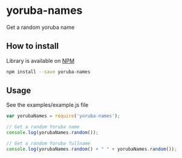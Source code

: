 # yoruba-names

Get a random yoruba name

## How to install

Library is available on [NPM](https://www.npmjs.com/package/yoruba-names)

```bash
npm install --save yoruba-names
```

## Usage

See the examples/example.js file

```javascript
var yorubaNames = require('yoruba-names');

// Get a random Yoruba name
console.log(yorubaNames.random());

// Get a random Yoruba fullname
console.log(yorubaNames.random() + " " + yorubaNames.random());
```